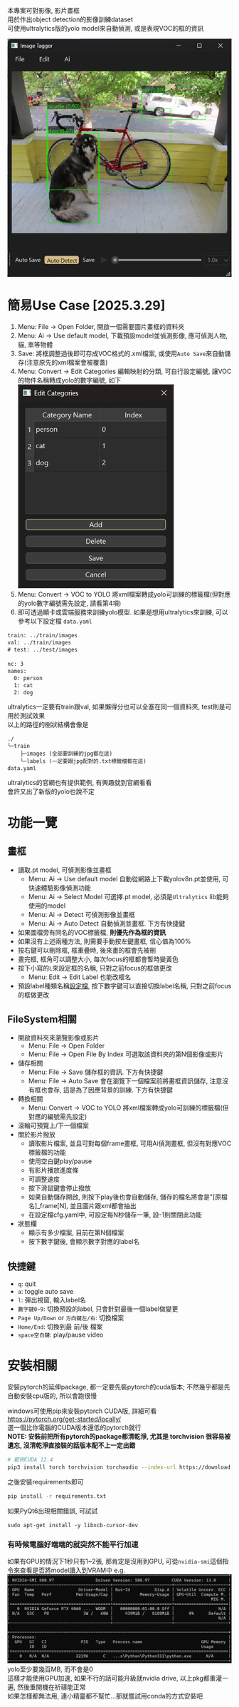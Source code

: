 本專案可對影像, 影片畫框  
用於作出object detection的影像訓練dataset  
可使用ultralytics版的yolo model來自動偵測, 或是表現VOC的框的資訊

![system gui](./asset/system_gui.png)

# 簡易Use Case [2025.3.29]
1. Menu: File -> Open Folder, 開啟一個需要圖片畫框的資料夾
2. Menu: Ai -> Use default model, 下載預設model並偵測影像, 應可偵測人物, 貓, 車等物體
3. Save: 將框調整過後即可存成VOC格式的.xml檔案, 或使用`Auto Save`來自動儲存(注意原先的xml檔案會被覆蓋)
4. Menu: Convert -> Edit Categories  編輯映射的分類, 可自行設定編號, 讓VOC的物件名稱轉成yolo的數字編號, 如下
![categories](./asset/categories.png)  
5. Menu: Convert -> VOC to YOLO  將xml檔案轉成yolo可訓練的標籤檔(但對應的yolo數字編號需先設定, 請看第4項)
6. 即可透過顯卡或雲端服務來訓練yolo模型. 如果是想用ultralytics來訓練, 可以參考以下設定檔 `data.yaml`
```
train: ../train/images
val: ../train/images
# test: ../test/images

nc: 3
names: 
  0: person
  1: cat
  2: dog
```
ultralytics一定要有train跟val, 如果懶得分也可以全塞在同一個資料夾, test則是可用於測試效果  
以上的路徑的樹狀結構會像是  
```
./
└─train
    ├─images (全部要訓練的jpg都在這)
    └─labels (一定要跟jpg配對的.txt標籤檔都在這)
data.yaml
```
ultralytics的官網也有提供範例, 有興趣就到官網看看  
會許又出了新版的yolo也說不定  

# 功能一覽
## 畫框
- 讀取.pt model, 可偵測影像並畫框
  - Menu: Ai -> Use default model 自動從網路上下載yolov8n.pt並使用, 可快速體驗影像偵測功能
  - Menu: Ai -> Select Model 可選擇.pt model, 必須是`Ultralytics` lib能夠使用的model
  - Menu: Ai -> Detect 可偵測影像並畫框
  - Menu: Ai -> Auto Detect 自動偵測並畫框. 下方有快捷鍵
- 如果圖檔旁有同名的VOC標籤檔, **則優先作為框的資訊**
- 如果沒有上述兩種方法, 則需要手動按左鍵畫框, 信心值為100%
- 按右鍵可以刪除框, 框重疊時, 後來畫的框會先被刪
- 畫完框, 框角可以調整大小, 每次focus的框都會暫時變黃色
- 按下小寫的`L`來設定框的名稱, 只對之前focus的框做更改
  - Menu: Edit -> Edit Label 也能改框名
- 預設label種類名稱[設定檔](./config/settings.yaml), 按下數字鍵可以直接切換label名稱, 只對之前focus的框做更改

## FileSystem相關
- 開啟資料夾來瀏覽影像或影片
  - Menu: File -> Open Folder
  - Menu: File -> Open File By Index   可選取該資料夾的第N個影像或影片
- 儲存相關
  - Menu: File -> Save  儲存框的資訊. 下方有快捷鍵
  - Menu: File -> Auto Save  會在瀏覽下一個檔案前將畫框資訊儲存, 注意沒有框也會存, 這是為了因應背景的訓練. 下方有快捷鍵
- 轉換相關
  - Menu: Convert -> VOC to YOLO  將xml檔案轉成yolo可訓練的標籤檔(但對應的編號需先設定)
- 滾輪可預覽上/下一個檔案
- 關於影片撥放
  - 讀取影片檔案, 並且可對每個frame畫框, 可用Ai偵測畫框, 但沒有對應VOC標籤檔的功能
  - 使用空白鍵play/pause
  - 有影片播放進度條
  - 可調整速度
  - 按下滑鼠鍵會停止撥放
  - 如果自動儲存開啟, 則按下play後也會自動儲存, 儲存的檔名將會是"[原檔名]_frame[N], 並且圖片跟xml都會抽出
  - 在設定檔cfg.yaml中, 可設定每N秒儲存一筆, 設-1則關閉此功能
- 狀態欄
  - 顯示有多少檔案, 目前在第N個檔案
  - 按下數字鍵後, 會顯示數字對應的label名

## 快捷鍵
  - `q`: quit
  - `a`: toggle auto save
  - `l`: 彈出視窗, 輸入label名
  - `數字鍵0~9`: 切換預設的label, 只會針對最後一個label做變更
  - `Page Up/Down` or `方向鍵左/右`: 切換檔案
  - `Home/End`: 切換到最 前/後 檔案
  - `space空白鍵`: play/pause video

# 安裝相關
安裝pytorch的延伸package, 都一定要先裝pytorch的cuda版本; 不然幾乎都是先自動安裝cpu版的, 所以會跑很慢

windows可使用pip來安裝pytorch CUDA版, 詳細可看  
https://pytorch.org/get-started/locally/  
選一個比你電腦的CUDA版本還低的pytorch就行  
**NOTE: 安裝前把所有pytorch的package都清乾淨, 尤其是 torchvision 很容易被遺忘, 沒清乾淨直接裝的話版本配不上一定出錯**
```bash
# 範例CUDA 12.4
pip3 install torch torchvision torchaudio --index-url https://download.pytorch.org/whl/cu124
```
之後安裝requirements即可
```bash
pip install -r requirements.txt
```

如果PyQt6出現相關錯誤, 可試試
```
sudo apt-get install -y libxcb-cursor-dev
```

### 有時候電腦好端端的就突然不能平行加速
如果有GPU的情況下1秒只有1~2張, 那肯定是沒用到GPU, 可從`nvidia-smi`這個指令來查看是否將model讀入到VRAM中 e.g.  
![alt text](asset/nvidia-smi.png)  
yolo至少要幾百MB, 而不會是0  
這樣才能使用GPU加速, 如果不行的話可能升級就nvidia drive, 以上pkg都重灌一遍, 然後重開機在祈禱能正常  
如果怎樣都無法用, 連小精靈都不幫忙...那就嘗試用conda的方式安裝吧  
